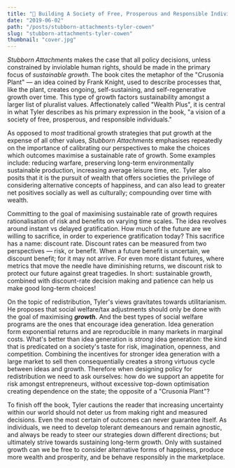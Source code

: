 ```yaml
---
title: "📝 Building A Society of Free, Prosperous and Responsible Individuals" 
date: "2019-06-02"
path: "/posts/stubborn-attachments-tyler-cowen"
slug: "stubborn-attachments-tyler-cowen"
thumbnail: "cover.jpg"
---
```


*Stubborn Attachments* makes the case that all policy decisions, unless constrained by inviolable human rights, should be made in the primary focus of *sustainable growth*. The book cites the metaphor of the "Crusonia Plant" — an idea coined by Frank Knight, used to describe processes that, like the plant, creates ongoing, self-sustaining, and self-regenerative growth over time. This type of growth factors sustainability amongst a larger list of pluralist values. Affectionately called "Wealth Plus", it is central in what Tyler describes as his primary expression in the book, "a vision of a society of free, prosperous, and responsible individuals."

As opposed to *most* traditional growth strategies that put growth at the expense of all other values, *Stubborn Attachments* emphasises repeatedly on the importance of calibrating our perspectives to make the choices which outcomes maximise a sustainable rate of growth. Some examples include: reducing warfare, preserving long-term environmentally sustainable production, increasing average leisure time, etc. Tyler also posits that it is the pursuit of wealth that offers societies the privilege of considering alternative concepts of happiness, and can also lead to greater net positives socially as well as culturally; compounding over time with wealth.

Committing to the goal of maximising sustainable rate of growth requires rationalisation of risk and benefits on varying time scales. The idea revolves around instant vs delayed gratification. How much of the future are we willing to sacrifice, in order to experience gratification today? This sacrifice has a name: discount rate. Discount rates can be measured from two perspectives — risk, or benefit. When a future benefit is uncertain, we discount benefit; for it may not arrive. For even more distant futures, where metrics that move the needle have diminishing returns, we discount risk to protect our future against great tragedies. In short: sustainable growth, combined with discount-rate decision making and patience can help us make good long-term choices!

On the topic of redistribution, Tyler's views gravitates towards utilitarianism. He proposes that social welfare/tax adjustments should only be done with the goal of maximising ***growth.*** And the best types of social welfare programs are the ones that encourage idea generation. Idea generation form exponential returns and are reproducible in many markets in marginal costs. What's better than idea generation is *strong* idea generation: the kind that is predicated on a society's taste for risk, imagination, openness, and competition. Combining the incentives for stronger idea generation with a large market to sell then consequentially creates a strong virtuous cycle between ideas and growth. Therefore when designing policy for redistribution we need to ask ourselves: how do we support an appetite for risk amongst entrepreneurs, without excessive top-down optimisation creating dependence on the state; the opposite of a "Crusonia Plant"?

To finish off the book, Tyler cautions the reader that increasing uncertainty within our world should not deter us from making right and measured decisions. Even the most certain of outcomes can never guarantee itself. As individuals, we need to develop tolerant demeanours and remain agnostic, and always be ready to steer our strategies down different directions; but ultimately strive towards sustaining long-term growth. Only with sustained growth can we be free to consider alternative forms of happiness, produce more wealth and prosperity, and be behave responsibly in the marketplace.
